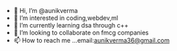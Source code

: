 - 👋 Hi, I’m @aunikverma
- 👀 I’m interested in coding,webdev,ml
- 🌱 I’m currently learning dsa through c++
- 💞️ I’m looking to collaborate on fmcg companies
- 📫 How to reach me ...email:aunikverma36@gmail.com


<!---
aunikverma/aunikverma is a ✨ special ✨ repository because its `README.md` (this file) appears on your GitHub profile.
You can click the Preview link to take a look at your changes.
--->
